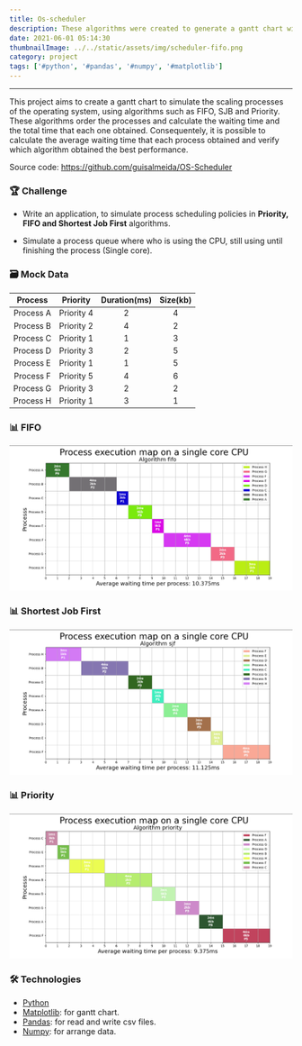 ```yaml
---
title: Os-scheduler
description: These algorithms were created to generate a gantt chart with data about the simulation process of the operating system scheduler.
date: 2021-06-01 05:14:30
thumbnailImage: ../../static/assets/img/scheduler-fifo.png
category: project
tags: ['#python', '#pandas', '#numpy', '#matplotlib']
---
```

___
This project aims to create a gantt chart to simulate the scaling processes of the operating system, using algorithms such as FIFO, SJB and Priority. These algorithms order the processes and calculate the waiting time and the total time that each one obtained. Consequentely, it is possible to calculate the average waiting time that each process obtained and verify which algorithm obtained the best performance.

<p>
    Source code:  
    <a href="https://github.com/guisalmeida/OS-Scheduler" target="_blank">
        https://github.com/guisalmeida/OS-Scheduler
    </a>
</p>

### 🏆 Challenge
- Write an application, to simulate process scheduling policies in **Priority, FIFO and Shortest Job First** algorithms.

- Simulate a process queue where who is using the CPU, still using until finishing the process (Single core).

 
### 🗃️ Mock Data
|Process|Priority|Duration(ms)|Size(kb)|
|:---:|:---:|:---:|:---:|
|Process A|Priority 4|2|4|
|Process B|Priority 2|4|2|
|Process C|Priority 1|1|3|
|Process D|Priority 3|2|5|
|Process E|Priority 1|1|5|
|Process F|Priority 5|4|6|
|Process G|Priority 3|2|2|
|Process H|Priority 1|3|1|

### 📊 **FIFO**
![FIFO chart](../../static/assets/img/scheduler-fifo.png)

### 📊 **Shortest Job First**
![Shortest job first chart](../../static/assets/img/scheduler-sjf.png)

### 📊 **Priority**
![Priority chart](../../static/assets/img/scheduler-priority.png)

### 🛠️ **Technologies**
- [Python](https://www.python.org/)
- [Matplotlib](https://matplotlib.org/): for gantt chart.
- [Pandas](https://pandas.pydata.org/): for read and write csv files.
- [Numpy](https://numpy.org/): for arrange data.


